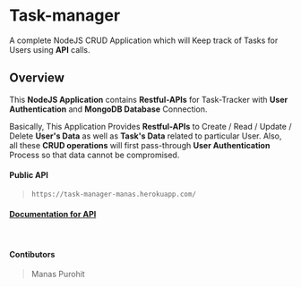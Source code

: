 # Task-manager
A complete NodeJS CRUD Application which will Keep track of Tasks for Users using **API** calls.

## Overview
This **NodeJS Application** contains **Restful-APIs** for Task-Tracker with **User Authentication** and **MongoDB Database** Connection.

Basically, This Application Provides **Restful-APIs** to Create / Read / Update / Delete **User's Data** as well as **Task's Data** related to particular User. Also, all these **CRUD operations** will first pass-through **User Authentication** Process so that data cannot be compromised.

#### Public API
> ```
> https://task-manager-manas.herokuapp.com/
> ```

#### [Documentation for API](/DOCS.md)

<br>

#### Contibutors
> Manas Purohit
